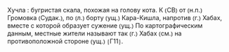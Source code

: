 ---
---

Хучла
: бугристая скала, похожая на голову кота. К ⦅СВ⦆ от ⦅н.п.⦆ Громовка ⦅Судак.⦆, по ⦅л.⦆ борту ⦅ущ.⦆ Кара-Кишла, напротив ⦅г.⦆ Хабах, вместе с которой образует сужение ⦅ущ.⦆ По картографическим данным, местные жители называют так ⦅г.⦆ Хабах ⦅см.⦆ на противоположной стороне ⦅ущ.⦆ ⦃Г11⦄.
